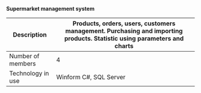**Supermarket management system**

|Description| Products, orders, users, customers management. Purchasing and importing products. Statistic using parameters and charts|
|---------------------------------------|-------------------|
|Number of members|4|
|Technology in use|Winform C#, SQL Server|
